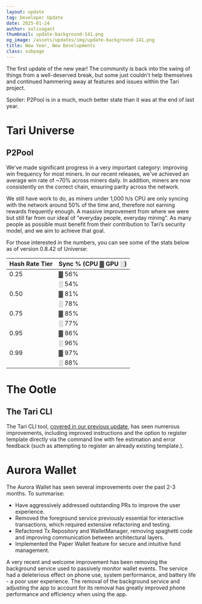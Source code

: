 ```yaml
---
layout: update
tag: Developer Update
date: 2025-01-24
author: solivagant
thumbnail: update-background-141.png
og_image: /assets/updates/img/update-background-141.png
title: New Year, New Developments
class: subpage
---
```


The first update of the new year! The community is back into the swing of things from a well-deserved break, but some just couldn't help themselves and continued hammering away at features and issues within the Tari project.

Spoiler: P2Pool is in a much, much better state than it was at the end of last year.

# Tari Universe

## P2Pool

We've made significant progress in a very important category: improving win frequency for most miners. In our recent releases, we've achieved an average win rate of ~70% across miners daily. In addition, miners are now consistently on the correct chain, ensuring parity across the network.

We still have work to do, as miners under 1,000 h/s CPU are only syncing with the network around 50% of the time and, therefore not earning rewards frequently enough. A massive improvement from where we were but still far from our ideal of "everyday people, everyday mining". As many people as possible must benefit from their contribution to Tari’s security model, and we aim to achieve that goal.

For those interested in the numbers, you can see some of the stats below as of version 0.8.42 of Universe:

| Hash Rate Tier | Sync % (CPU ▓ GPU ░) |
| -------------- | -------------------- |
| 0.25           | ▓ 56%                |
|                | ░ 54%                |
| 0.50           | ▓ 81%                |
|                | ░ 78%                |
| 0.75           | ▓ 85%                |
|                | ░ 77%                |
| 0.95           | ▓ 86%                |
|                | ░ 96%                |
| 0.99           | ▓ 97%                |
|                | ░ 88%                |

# The Ootle

## The Tari CLI

The Tari CLI tool, [covered in our previous update](https://tari.com/updates/2024-11-26-update-138), has seen numerous improvements, including improved instructions and the option to register template directly via the command line with fee estimation and error feedback (such as attempting to register an already existing template.).

# Aurora Wallet

The Aurora Wallet has seen several improvements over the past 2-3 months. To summarise:

- Have aggressively addressed outstanding PRs to improve the user experience.
- Removed the foreground service previously essential for interactive transactions, which required extensive refactoring and testing.
- Refactored Tx Repository and WalletManager, removing spaghetti code and improving communication between architectural layers.
- Implemented the Paper Wallet feature for secure and intuitive fund management.

A very recent and welcome improvement has been removing the background service used to passively monitor wallet events. The service had a deleterious effect on phone use, system performance, and battery life - a poor user experience. The removal of the background service and adjusting the app to account for its removal has greatly improved phone performance and efficiency when using the app.

